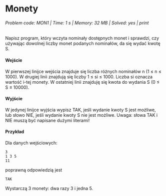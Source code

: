 # Monety
###### Problem code: MON1 \| Time: 1 s \| Memory: 32 MB \| Solved: yes \| print

Napisz program, który wczyta nominały dostępnych monet i sprawdzi, czy używając dowolnej liczby monet podanych nominałów, da się wydać kwotę S.

#### Wejście
W pierwszej linijce wejścia znajduje się liczba różnych nominałów n (1 ≤ n ≤ 1000). W drugiej linii znajdują się liczby 1 ≤ si ≤ 1000. Liczba si oznacza wartość i-tej monety. W ostatniej linii znajduję się kwota do wydania S (0 ≤ S ≤ 10000).

#### Wyjście
W jedynej linijce wyjścia wypisz TAK, jeśli wydanie kwoty S jest możliwe, lub słowo NIE, jeśli wydanie kwoty S nie jest możliwe. Uwaga: słowa TAK i NIE muszą być napisane dużymi literami!

#### Przykład
Dla danych wejściowych:
```
3
1 3 5
11
```
poprawną odpowiedzią jest
```
TAK
```
Wystarczą 3 monety: dwa razy 3 i jedna 5.